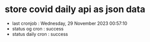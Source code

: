 # store covid daily api as json data

- last cronjob : Wednesday, 29 November 2023 00:57:10
- status og cron : success
- status daily cron : success
      
      